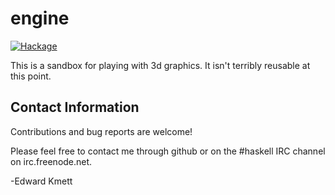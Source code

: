 engine
=====

[![Hackage](https://img.shields.io/hackage/v/engine.svg)](https://hackage.haskell.org/package/engine)

This is a sandbox for playing with 3d graphics. It isn't terribly reusable at this point.

Contact Information
-------------------

Contributions and bug reports are welcome!

Please feel free to contact me through github or on the #haskell IRC channel on irc.freenode.net.

-Edward Kmett

